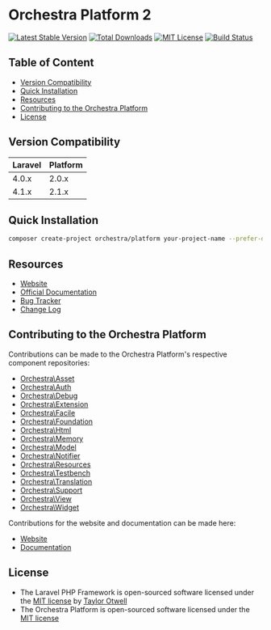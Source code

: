 # Orchestra Platform 2

[![Latest Stable Version](https://img.shields.io/github/release/orchestral/platform.svg?style=flat)](https://packagist.org/packages/orchestra/platform)
[![Total Downloads](https://img.shields.io/packagist/dt/orchestra/platform.svg?style=flat)](https://packagist.org/packages/orchestra/platform)
[![MIT License](https://img.shields.io/packagist/l/orchestra/platform.svg?style=flat)](https://packagist.org/packages/orchestra/platform)
[![Build Status](https://img.shields.io/travis/orchestral/platform/2.1.svg?style=flat)](https://travis-ci.org/orchestral/platform)


## Table of Content

* [Version Compatibility](#version-compatibility)
* [Quick Installation](#quick-installation)
* [Resources](#resources)
* [Contributing to the Orchestra Platform](#contributing-to-the-orchestra-platform)
* [License](#license)

## Version Compatibility

Laravel    | Platform
:----------|:----------
 4.0.x     | 2.0.x
 4.1.x     | 2.1.x

## Quick Installation

```bash
composer create-project orchestra/platform your-project-name --prefer-dist
```

## Resources

* [Website](http://orchestraplatform.com)
* [Official Documentation](http://orchestraplatform.com/docs/latest/)
* [Bug Tracker](https://github.com/orchestral/platform/issues)
* [Change Log](http://orchestraplatform.com/docs/latest/changes/)

## Contributing to the Orchestra Platform

Contributions can be made to the Orchestra Platform's respective component repositories:

* [Orchestra\Asset](https://github.com/orchestral/asset)
* [Orchestra\Auth](https://github.com/orchestral/auth)
* [Orchestra\Debug](https://github.com/orchestral/debug)
* [Orchestra\Extension](https://github.com/orchestral/extension)
* [Orchestra\Facile](https://github.com/orchestral/facile)
* [Orchestra\Foundation](https://github.com/orchestral/foundation)
* [Orchestra\Html](https://github.com/orchestral/html)
* [Orchestra\Memory](https://github.com/orchestral/memory)
* [Orchestra\Model](https://github.com/orchestral/model)
* [Orchestra\Notifier](https://github.com/orchestral/notifier)
* [Orchestra\Resources](https://github.com/orchestral/resources)
* [Orchestra\Testbench](https://github.com/orchestral/testbench)
* [Orchestra\Translation](https://github.com/orchestral/translation)
* [Orchestra\Support](https://github.com/orchestral/support)
* [Orchestra\View](https://github.com/orchestral/view)
* [Orchestra\Widget](https://github.com/orchestral/widget)

Contributions for the website and documentation can be made here:

* [Website](https://github.com/orchestral/orchestraplatform.com)
* [Documentation](https://github.com/orchestral/docs)

## License

* The Laravel PHP Framework is open-sourced software licensed under the [MIT license](http://opensource.org/licenses/MIT) by [Taylor Otwell](https://github.com/taylorotwell)
* The Orchestra Platform is open-sourced software licensed under the [MIT license](http://opensource.org/licenses/MIT)
